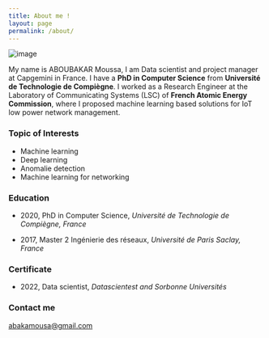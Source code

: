 ```yaml
---
title: About me !
layout: page
permalink: /about/
---
```




 
![image](https://user-images.githubusercontent.com/18530355/215329815-11332954-996d-4370-a67d-2c9239e4c2b2.png)

My name is ABOUBAKAR Moussa, I am Data scientist and project manager at Capgemini in France. I have a **PhD in Computer Science** from **Université de Technologie de Compiègne**. I worked as a Research Engineer at the Laboratory of Communicating Systems (LSC) of **French Atomic Energy Commission**, where I proposed machine learning based solutions for IoT low power network management. 

### Topic of Interests
* Machine learning
* Deep learning
* Anomalie detection
* Machine learning for networking

### Education

* 2020, PhD in Computer Science, *Université de Technologie de Compiègne, France*

* 2017, Master 2 Ingénierie des réseaux, *Université de Paris Saclay, France* 

### Certificate 
* 2022, Data scientist, *Datascientest and Sorbonne Universités*



### Contact me

[abakamousa@gmail.com](mailto:abakamousa@gmail.com)

